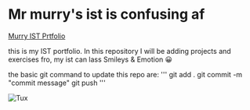 # Mr murry's ist is confusing af

[Murry IST Prtfolio](https://github.com/RarAhsan/ist-portfolio-ahsan7)

this is my IST portfolio. In this repository I will be adding projects and exercises fro, my ist can lass Smileys & Emotion :grinning:

the basic git command to update this repo are:
'''
git add .
git commit -m "commit message"
git push
'''

![Tux](funny-cartoon-chinese-man-illustration.jpg)
